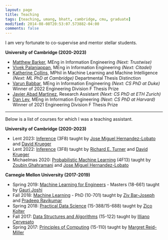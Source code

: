 ```yaml
---
layout: page
title: Teaching
tags: [teaching, umang, bhatt, cambridge, cmu, graduate]
modified: 2014-08-08T20:53:07.573882-04:00
comments: false
---
```


I am very fortunate to co-supervise and mentor stellar students.   

**University of Cambridge (2020-2023)**
* [Matthew Barker](https://matthewbarker.me/), MEng in Information Engineering *(Next: Trustwise)* 
* [Vivek Palaniappan](https://www.linkedin.com/in/vivek-palaniappan), MEng in Information Engineering *(Next: Citadel)*
* [Katherine Collins](https://collinskatie.github.io/), MPhil in Machine Learning and Machine Intelligence *(Next: ML PhD at Cambridge)*
Departmental Thesis Distinction
* [Varun Babbar](https://scholar.google.com/citations?user=cXV58usAAAAJ&hl=en), MEng in Information Engineering *(Next: CS PhD at Duke)*
Winner of 2022 Engineering Division F Thesis Prize
* [Javier Abad Martinez](https://ml.inf.ethz.ch/people/person-detail.MzEwOTc5.TGlzdC8xODA3LC0xNzg2MjE4NDI4.html), Research Assistant *(Next: CS PhD at ETH Zurich)*
* [Dan Ley](https://www.dan-ley.com/), MEng in Information Engineering *(Next: CS PhD at Harvard)*
Winner of 2021 Engineering Division F Thesis Prize

-----

Below is a list of courses for which I was a teaching assistant.

**University of Cambridge (2020-2023)**
* Lent 2023: [Inference](http://teaching.eng.cam.ac.uk/content/engineering-tripos-part-iia-3f8-inference-2022-23) (3F8) taught by [Jose Miguel Hernandez-Lobato](https://jmhl.org/) and [David Krueger](https://www.davidscottkrueger.com/)
* Lent 2022: [Inference](http://teaching.eng.cam.ac.uk/content/engineering-tripos-part-iia-3f8-inference-2021-22) (3F8) taught by [Richard E. Turner](http://learning.eng.cam.ac.uk/Public/Turner/WebHome) and [David Krueger](https://www.davidscottkrueger.com/)
* Michaelmas 2020: [Probabilistic Machine Learning](http://mlg.eng.cam.ac.uk/teaching/4f13/1920/) (4F13) taught by [Zoubin Ghahramani](http://mlg.eng.cam.ac.uk/zoubin/) and [Jose Miguel Hernandez-Lobato](https://jmhl.org/)

**Carnegie Mellon University (2017-2019)**
* Spring 2019: [Machine Learning for Engineers](https://www.andrew.cmu.edu/course/18-661/) - Masters (18-661) taught by [Gauri Joshi](https://www.andrew.cmu.edu/user/gaurij/)
* Fall 2018: [Machine Learning](http://www.cs.cmu.edu/~pradeepr/courses/701/2018-fall/) - PhD (10-701) taught by [Ziv Bar-Joseph](http://www.cs.cmu.edu/~zivbj/) and [Pradeep Ravikumar](http://www.cs.cmu.edu/~pradeepr/)
* Spring 2018: [Practical Data Science](http://www.datasciencecourse.org/) (15-388/15-688) taught by [Zico Kolter](http://zicokolter.com/)
* Fall 2017: [Data Structures and Algorithms](http://www.cs.cmu.edu/~iliano/courses/17F-CMU-CS122/home.shtml) (15-122) taught by [Illiano Cervesato](http://www.cs.cmu.edu/~iliano/)
* Spring 2017: [Principles of Computing](https://www.cs.cmu.edu/~15110/) (15-110) taught by [Margret Reid-Miller](http://www.cs.cmu.edu/~mrmiller/)


